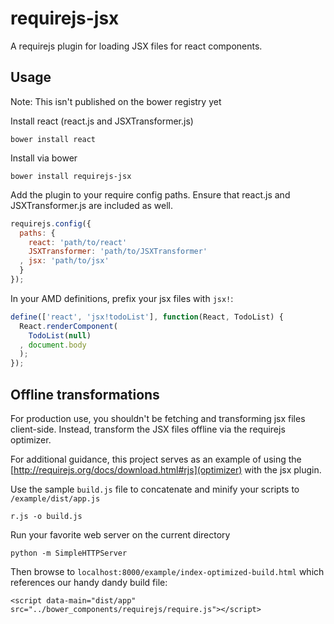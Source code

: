 requirejs-jsx
===

A requirejs plugin for loading JSX files for react components.

Usage
---

Note: This isn't published on the bower registry yet

Install react (react.js and JSXTransformer.js)

`bower install react`

Install via bower

`bower install requirejs-jsx`

Add the plugin to your require config paths. Ensure that
react.js and JSXTransformer.js are included as well.

```javascript
requirejs.config({
  paths: {
    react: 'path/to/react'
    JSXTransformer: 'path/to/JSXTransformer'
  , jsx: 'path/to/jsx'
  }
});

```

In your AMD definitions, prefix your jsx files with `jsx!`:

```javascript
define(['react', 'jsx!todoList'], function(React, TodoList) {
  React.renderComponent(
    TodoList(null)
  , document.body
  );
});
```

Offline transformations
---

For production use, you shouldn't be fetching and transforming jsx files client-side. Instead, transform the JSX files offline via the requirejs optimizer.

For additional guidance, this project serves as an example of using the [http://requirejs.org/docs/download.html#rjs](optimizer) with the jsx plugin.

Use the sample `build.js` file to concatenate and minify your scripts to  `/example/dist/app.js`

```
r.js -o build.js
```

Run your favorite web server on the current directory

`python -m SimpleHTTPServer`

Then browse to `localhost:8000/example/index-optimized-build.html`
which references our handy dandy build file:

```
<script data-main="dist/app" src="../bower_components/requirejs/require.js"></script>
```